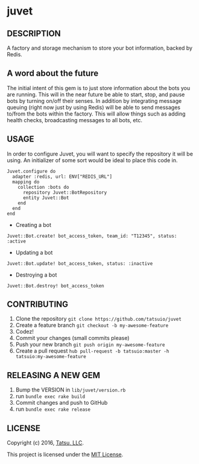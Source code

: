 juvet
=====

## DESCRIPTION

A factory and storage mechanism to store your bot information, backed by Redis.

A word about the future
-----------------------

The initial intent of this gem is to just store information about the bots you are running. This will in the near future be able to start, stop, and pause bots by turning on/off their senses. In addition by integrating message queuing (right now just by using Redis) will be able to send messages to/from the bots within the factory. This will allow things such as adding health checks, broadcasting messages to all bots, etc.

## USAGE

In order to configure Juvet, you will want to specify the repository it will be using. An initializer of some sort would be ideal to place this code in.

```
Juvet.configure do
  adapter :redis, url: ENV["REDIS_URL"]
  mapping do
    collection :bots do
      repository Juvet::BotRepository
      entity Juvet::Bot
    end
  end
end
```

* Creating a bot

```
Juvet::Bot.create! bot_access_token, team_id: "T12345", status: :active
```

* Updating a bot

```
Juvet::Bot.update! bot_access_token, status: :inactive
```

* Destroying a bot

```
Juvet::Bot.destroy! bot_access_token
```

## CONTRIBUTING

1. Clone the repository `git clone https://github.com/tatsuio/juvet`
1. Create a feature branch `git checkout -b my-awesome-feature`
1. Codez!
1. Commit your changes (small commits please)
1. Push your new branch `git push origin my-awesome-feature`
1. Create a pull request `hub pull-request -b tatsuio:master -h tatsuio:my-awesome-feature`

## RELEASING A NEW GEM

1. Bump the VERSION in `lib/juvet/version.rb`
1. run `bundle exec rake build`
1. Commit changes and push to GitHub
1. run `bundle exec rake release`

## LICENSE

Copyright (c) 2016, [Tatsu, LLC](http://tatsu.io).

This project is licensed under the [MIT License](LICENSE.md).
